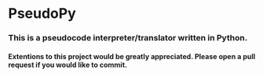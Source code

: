 # PseudoPy
### This is a pseudocode interpreter/translator written in Python. 
#### Extentions to this project would be greatly appreciated. Please open a pull request if you would like to commit.
